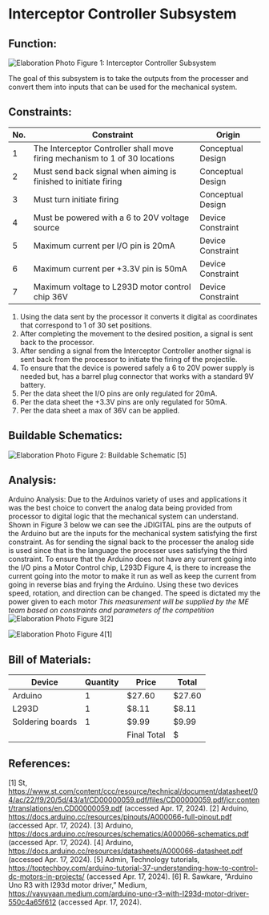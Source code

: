 # Interceptor Controller Subsystem

## **Function:**
![Elaboration Photo](../Images/Controller/InterceptorController.png)
Figure 1: Interceptor Controller Subsystem

The goal of this subsystem is to take the outputs from the processer and convert them into inputs that can be used for the mechanical system. 

## **Constraints:**

|No.|Constraint|Origin|
|--|------|-------|
|1|The Interceptor Controller shall move firing mechanism to 1 of 30 locations |Conceptual Design|
|2|Must send back signal when aiming is finished to initiate firing | Conceptual Design |
|3|Must turn initiate firing| Conceptual Design
|4|Must be powered with a 6 to 20V voltage source | Device Constraint|
|5|Maximum current per I/O pin is 20mA| Device Constraint|
|6|Maximum current per +3.3V pin is 50mA| Device Constraint|
|7|Maximum voltage to L293D motor control chip 36V| Device Constraint|




1.	Using the data sent by the processor it converts it digital as coordinates that correspond to 1 of 30 set positions.
2.	After completing the movement to the desired position, a signal is sent back to the processor.
3.	After sending a signal from the Interceptor Controller another signal is sent back from the processor to initiate the firing of the projectile.
4.	To ensure that the device is powered safely a 6 to 20V power supply is needed but, has a barrel plug connector that works with a standard 9V battery.
5.	Per the data sheet the I/O pins are only regulated for 20mA.
6.	Per the data sheet the +3.3V pins are only regulated for 50mA.
7.	Per the data sheet a max of 36V can be applied.


## **Buildable Schematics:**

![Elaboration Photo](../Images/Controller/Schematic2.png)
Figure 2: Buildable Schematic [5]

## **Analysis:**
Arduino Analysis:
Due to the Arduinos variety of uses and applications it was the best choice to convert the analog data being provided from processor to digital logic that the mechanical system can understand. Shown in Figure 3 below we can see the JDIGITAL pins are the outputs of the Arduino but are the inputs for the mechanical system satisfying the first constraint. As for sending the signal back to the processer the analog side is used since that is the language the processer uses satisfying the third constraint. To ensure that the Arduino does not have any current going into the I/O pins a Motor Control chip, L293D Figure 4, is there to increase the current going into the motor to make it run as well as keep the current from going in reverse bias and frying the Arduino. Using these two devices speed, rotation, and direction can be changed. The speed is dictated my the power given to each motor *This measurement will be supplied by the ME team based on constraints and parameters of the competition* 
![Elaboration Photo](../Images/Controller/Arduino.png)
Figure 3[2]

![Elaboration Photo](../Images/Controller/chip.png)
Figure 4[1]

## **Bill of Materials:**

|Device|Quantity|Price|Total|
|-------|---|---------|-------------|
| Arduino |1|$27.60|$27.60|
| L293D |1|$8.11|$8.11|
| Soldering boards |1|$9.99|$9.99|
| | |Final Total|$|

## **References:**
[1] St, https://www.st.com/content/ccc/resource/technical/document/datasheet/04/ac/22/f9/20/5d/43/a1/CD00000059.pdf/files/CD00000059.pdf/jcr:content/translations/en.CD00000059.pdf (accessed Apr. 17, 2024). 
[2] Arduino, https://docs.arduino.cc/resources/pinouts/A000066-full-pinout.pdf (accessed Apr. 17, 2024). 
[3] Arduino, https://docs.arduino.cc/resources/schematics/A000066-schematics.pdf (accessed Apr. 17, 2024). 
[4] Arduino, https://docs.arduino.cc/resources/datasheets/A000066-datasheet.pdf (accessed Apr. 17, 2024). 
[5] Admin, Technology tutorials, https://toptechboy.com/arduino-tutorial-37-understanding-how-to-control-dc-motors-in-projects/ (accessed Apr. 17, 2024). 
[6] R. Sawkare, “Arduino Uno R3 with l293d motor driver,” Medium, https://vayuyaan.medium.com/arduino-uno-r3-with-l293d-motor-driver-550c4a65f612 (accessed Apr. 17, 2024). 
